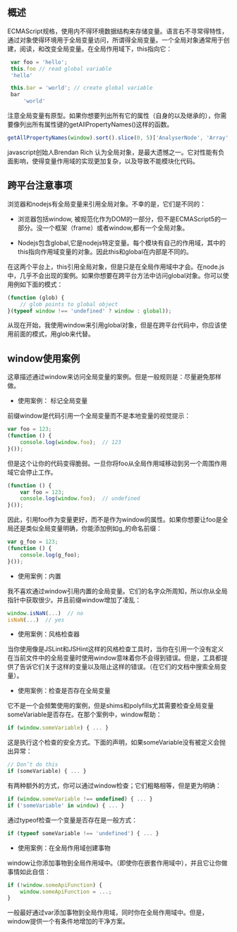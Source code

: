 ## 概述

ECMAScript规格，使用内不得环境数据结构来存储变量。语言右不寻常得特性，通过对象使得环境用于全局变量访问，所谓得全局变量。一个全局对象通常用于创建，阅读，和改变全局变量。在全局作用域下，this指向它：

``` javascript
 var foo = 'hello';
 this.foo // read global variable
 'hello'

 this.bar = 'world'; // create global variable
 bar
     'world'
```

注意全局变量有原型。如果你想要列出所有它的属性（自身的以及继承的），你需要像列出所有属性键的getAllPropertyNames()这样的函数。

``` javascript
getAllPropertyNames(window).sort().slice(0, 5)['AnalyserNode', 'Array', 'ArrayBuffer', 'Attr', 'Audio']
```

javascript创始人Brendan Rich 认为全局对象，是最大遗憾之一。它对性能有负面影响，使得变量作用域的实现更加复杂，以及导致不能模块化代码。

## 跨平台注意事项

浏览器和nodejs有全局变量来引用全局对象。不幸的是，它们是不同的：

* 浏览器包括window, 被规范化作为DOM的一部分，但不是ECMAScript5的一部分。没一个框架（frame）或者window,都有一个全局对象。

* Nodejs包含global,它是nodejs特定变量。每个模块有自己的作用域，其中的this指向作用域变量的对象。因此this和global在内部是不同的。

在这两个平台上，this引用全局对象，但是只是在全局作用域中才会。在node.js中，几乎不会出现的案例。如果你想要在跨平台方法中访问global对象。你可以使用例如下面的模式：

```javascript
(function (glob) {
    // glob points to global object
}(typeof window !== 'undefined' ? window : global));
```
从现在开始，我使用window来引用global对象，但是在跨平台代码中，你应该使用前面的模式，用glob来代替。

## window使用案例

这章描述通过window来访问全局变量的案例。但是一般规则是：尽量避免那样做。

* 使用案例： 标记全局变量

前缀window是代码引用一个全局变量而不是本地变量的视觉提示：

```javascript
var foo = 123;
(function () {
    console.log(window.foo);  // 123
}());
```

但是这个让你的代码变得脆弱。一旦你将foo从全局作用域移动到另一个周围作用域它会停止工作。

```javascript
(function () {
    var foo = 123;
    console.log(window.foo);  // undefined
}());
```

因此，引用foo作为变量更好，而不是作为window的属性。如果你想要让foo是全局还是类似全局变量明确，你能添加例如g_的命名前缀：

```javascript
var g_foo = 123;
(function () {
    console.log(g_foo);
}());
```

* 使用案例：内置

我不喜欢通过window引用内置的全局变量。它们的名字众所周知，所以你从全局指针中获取很少。并且前缀window增加了凌乱：

```javascript
window.isNaN(...)  // no
isNaN(...)  // yes
```

* 使用案例：风格检查器

当你使用像是JSLint和JSHint这样的风格检查工具时，当你在引用一个没有定义在当前文件中的全局变量时使用window意味着你不会得到错误。但是，工具都提供了告诉它们关于这样的变量以及阻止这样的错误。（在它们的文档中搜索全局变量）。

* 使用案例：检查是否存在全局变量

它不是一个会频繁使用的案例，但是shims和polyfills尤其需要检查全局变量someVariable是否存在。在那个案例中，window帮助：

```javascript
if (window.someVariable) { ... }
```

这是执行这个检查的安全方式。下面的声明，如果someVariable没有被定义会抛出异常：

```javascript
// Don’t do this
if (someVariable) { ... }
```

有两种额外的方式，你可以通过window检查；它们粗略相等，但是更为明确：

```javascript
if (window.someVariable !== undefined) { ... }
if ('someVariable' in window) { ... }
```

通过typeof检查一个变量是否存在是一般方式：

```javascript
if (typeof someVariable !== 'undefined') { ... }
```

* 使用案例：在全局作用域创建事物

window让你添加事物到全局作用域中。（即使你在嵌套作用域中），并且它让你做事情如此自信：

```javascript
if (!window.someApiFunction) {
    window.someApiFunction = ...;
}
```

一般最好通过var添加事物到全局作用域，同时你在全局作用域中。但是，window提供一个有条件地增加的干净方案。